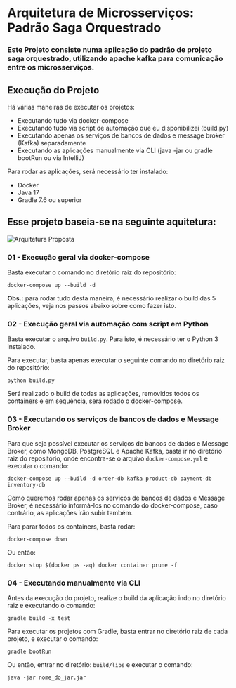 <h1>Arquitetura de Microsserviços: Padrão Saga Orquestrado</h1>

<h3>Este Projeto consiste numa aplicação do padrão de projeto saga orquestrado, utilizando apache kafka para comunicação entre os microsserviços.</h3>

  <h2>Execução do Projeto</h2>


  <p>Há várias maneiras de executar os projetos:</p>
    <ul>
        <li>Executando tudo via docker-compose</li>
        <li>Executando tudo via script de automação que eu disponibilizei (build.py)</li>
        <li>Executando apenas os serviços de bancos de dados e message broker (Kafka) separadamente</li>
        <li>Executando as aplicações manualmente via CLI (java -jar ou gradle bootRun ou via IntelliJ)</li>
    </ul>

  <p>Para rodar as aplicações, será necessário ter instalado:</p>
    <ul>
        <li>Docker</li>
        <li>Java 17</li>
        <li>Gradle 7.6 ou superior</li>
    </ul>

  <h2>Esse projeto baseia-se na seguinte aquitetura:</h2>

  ![Arquitetura Proposta](https://github.com/user-attachments/assets/27243c82-f328-4945-be19-0de22fd85595)


   <h3>01 - Execução geral via docker-compose</h3>
   

  <p>Basta executar o comando no diretório raiz do repositório:</p>
    <pre><code>docker-compose up --build -d</code></pre>

   <p><strong>Obs.:</strong> para rodar tudo desta maneira, é necessário realizar o build das 5 aplicações, veja nos passos abaixo sobre como fazer isto.</p>

  <h3>02 - Execução geral via automação com script em Python</h3>


  <p>Basta executar o arquivo <code>build.py</code>. Para isto, é necessário ter o Python 3 instalado.</p>

   <p>Para executar, basta apenas executar o seguinte comando no diretório raiz do repositório:</p>
    <pre><code>python build.py</code></pre>

   <p>Será realizado o build de todas as aplicações, removidos todos os containers e em sequência, será rodado o docker-compose.</p>

   <h3>03 - Executando os serviços de bancos de dados e Message Broker</h3>
   

  <p>Para que seja possível executar os serviços de bancos de dados e Message Broker, como MongoDB, PostgreSQL e Apache Kafka, basta ir no diretório raiz do repositório, onde encontra-se o arquivo <code>docker-compose.yml</code> e executar o comando:</p>
    <pre><code>docker-compose up --build -d order-db kafka product-db payment-db inventory-db</code></pre>

  <p>Como queremos rodar apenas os serviços de bancos de dados e Message Broker, é necessário informá-los no comando do docker-compose, caso contrário, as aplicações irão subir também.</p>

  <p>Para parar todos os containers, basta rodar:</p>
    <pre><code>docker-compose down</code></pre>

  <p>Ou então:</p>
    <pre><code>docker stop $(docker ps -aq) docker container prune -f</code></pre>

   <h3>04 - Executando manualmente via CLI</h3>


  <p>Antes da execução do projeto, realize o build da aplicação indo no diretório raiz e executando o comando:</p>
    <pre><code>gradle build -x test</code></pre>

  <p>Para executar os projetos com Gradle, basta entrar no diretório raiz de cada projeto, e executar o comando:</p>
    <pre><code>gradle bootRun</code></pre>

   <p>Ou então, entrar no diretório: <code>build/libs</code> e executar o comando:</p>
    <pre><code>java -jar nome_do_jar.jar</code></pre>

